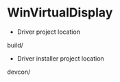 # WinVirtualDisplay

- Driver project location

build/


- Driver installer project location

devcon/
